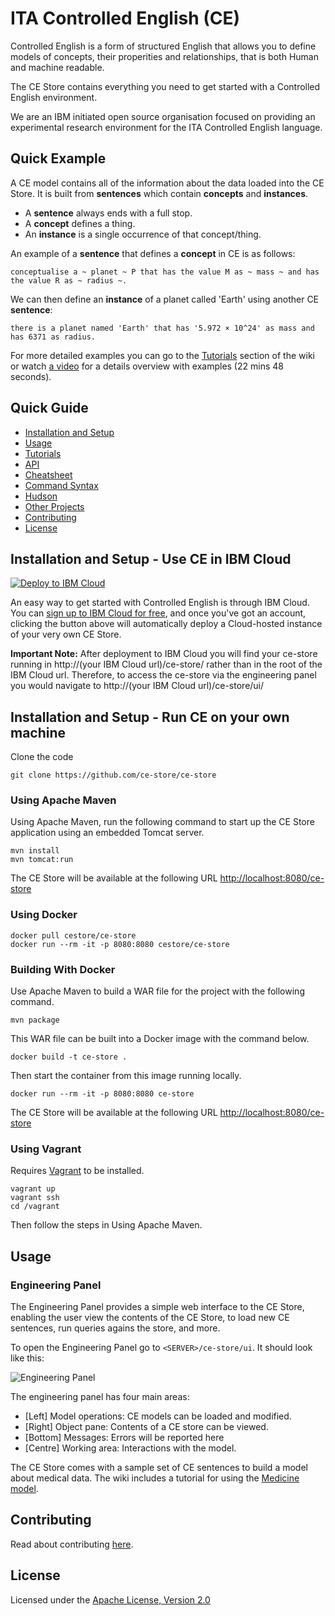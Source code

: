 # ITA Controlled English (CE)

Controlled English is a form of structured English that allows you to define models of concepts, their properities and relationships, that is both Human and machine readable.

The CE Store contains everything you need to get started with a Controlled English environment.

We are an IBM initiated open source organisation focused on providing an experimental research environment for the ITA Controlled English language.

## Quick Example

A CE model contains all of the information about the data loaded into the CE Store. It is built from **sentences** which contain **concepts** and **instances**.

- A **sentence** always ends with a full stop.
- A **concept** defines a thing.
- An **instance** is a single occurrence of that concept/thing.

An example of a **sentence** that defines a **concept** in CE is as follows:

`conceptualise a ~ planet ~ P that has the value M as ~ mass ~ and has the value R as ~ radius ~.`

We can then define an **instance** of a planet called 'Earth' using another CE **sentence**:

`there is a planet named 'Earth' that has '5.972 × 10^24' as mass and has 6371 as radius.`

For more detailed examples you can go to the [Tutorials](https://github.com/ce-store/ce-store/wiki#tutorials) section of the wiki or watch [a video](https://www.youtube.com/watch?v=bfTYYCUjo6M) for a details overview with examples (22 mins 48 seconds).


## Quick Guide

* [Installation and Setup](https://github.com/ce-store/ce-store#installation-and-setup)
* [Usage](https://github.com/ce-store/ce-store#usage)
* [Tutorials](https://github.com/ce-store/ce-store/wiki#tutorials)
* [API](https://github.com/ce-store/ce-store/wiki#api)
* [Cheatsheet](https://github.com/ce-store/ce-store/wiki#cheatsheet)
* [Command Syntax](https://github.com/ce-store/ce-store/wiki#command-syntax)
* [Hudson](https://github.com/ce-store/ce-store/wiki#hudson)
* [Other Projects](https://github.com/ce-store/ce-store/wiki#other-ce-projects)
* [Contributing](https://github.com/ce-store/ce-store#contributing)
* [License](https://github.com/ce-store/ce-store#license)

## Installation and Setup - Use CE in IBM Cloud

[![Deploy to IBM Cloud](https://bluemix.net/deploy/button.png)](https://bluemix.net/deploy?repository=https://github.com/ce-store/ce-store)

An easy way to get started with Controlled English is through IBM Cloud. You can [sign up to IBM Cloud for free](https://console.bluemix.net/), and once you've got an account, clicking the button above will automatically deploy a Cloud-hosted instance of your very own CE Store.

**Important Note:** After deployment to IBM Cloud you will find your ce-store running in http://(your IBM Cloud url)/ce-store/ rather than in the root of the IBM Cloud url.  Therefore, to access the ce-store via the engineering panel you would navigate to http://(your IBM Cloud url)/ce-store/ui/

## Installation and Setup - Run CE on your own machine

Clone the code

```
git clone https://github.com/ce-store/ce-store
```

### Using Apache Maven

Using Apache Maven, run the following command to start up the CE Store application using an embedded Tomcat server.

```
mvn install
mvn tomcat:run
```

The CE Store will be available at the following URL [http://localhost:8080/ce-store](http://localhost:8080/ce-store)

### Using Docker

```
docker pull cestore/ce-store
docker run --rm -it -p 8080:8080 cestore/ce-store
```

### Building With Docker

Use Apache Maven to build a WAR file for the project with the following command.

```
mvn package
```

This WAR file can be built into a Docker image with the command below.

```
docker build -t ce-store .
```

Then start the container from this image running locally.

```
docker run --rm -it -p 8080:8080 ce-store
```

The CE Store will be available at the following URL [http://localhost:8080/ce-store](http://localhost:8080/ce-store)


### Using Vagrant
Requires [Vagrant](https://www.vagrantup.com) to be installed.

```
vagrant up
vagrant ssh
cd /vagrant
```

Then follow the steps in Using Apache Maven.


## Usage

### Engineering Panel

The Engineering Panel provides a simple web interface to the CE Store, enabling the user view the contents of the CE Store, to load new CE sentences, run queries agains the store, and more.

To open the Engineering Panel go to `<SERVER>/ce-store/ui`. It should look like this:

![Engineering Panel](http://ce-store.github.io/i/ui.png)

The engineering panel has four main areas:

  * [Left] Model operations: CE models can be loaded and modified.
  * [Right] Object pane: Contents of a CE store can be viewed.
  * [Bottom] Messages: Errors will be reported here
  * [Centre] Working area: Interactions with the model.

The CE Store comes with a sample set of CE sentences to build a model about medical data. The wiki includes a tutorial for using the [Medicine model](https://github.com/ce-store/ce-store/wiki/Introducing-the-Medicine-Model).

## Contributing

Read about contributing [here](https://github.com/ce-store/ce-store/blob/master/CONTRIBUTE.md).

## License

Licensed under the [Apache License, Version 2.0](https://github.com/ce-store/ce-store/blob/master/LICENSE.md)
